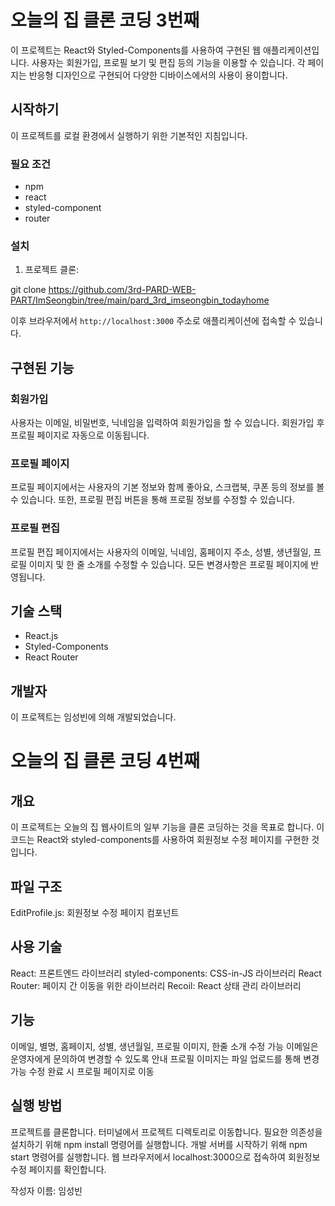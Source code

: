 # 오늘의 집 클론 코딩 3번째

이 프로젝트는 React와 Styled-Components를 사용하여 구현된 웹 애플리케이션입니다. 사용자는 회원가입, 프로필 보기 및 편집 등의 기능을 이용할 수 있습니다. 각 페이지는 반응형 디자인으로 구현되어 다양한 디바이스에서의 사용이 용이합니다.

## 시작하기

이 프로젝트를 로컬 환경에서 실행하기 위한 기본적인 지침입니다.

### 필요 조건

- npm
- react
- styled-component
- router

### 설치

1. 프로젝트 클론:

git clone https://github.com/3rd-PARD-WEB-PART/ImSeongbin/tree/main/pard_3rd_imseongbin_todayhome


이후 브라우저에서 `http://localhost:3000` 주소로 애플리케이션에 접속할 수 있습니다.

## 구현된 기능

### 회원가입

사용자는 이메일, 비밀번호, 닉네임을 입력하여 회원가입을 할 수 있습니다. 회원가입 후 프로필 페이지로 자동으로 이동됩니다.

### 프로필 페이지

프로필 페이지에서는 사용자의 기본 정보와 함께 좋아요, 스크랩북, 쿠폰 등의 정보를 볼 수 있습니다. 또한, 프로필 편집 버튼을 통해 프로필 정보를 수정할 수 있습니다.

### 프로필 편집

프로필 편집 페이지에서는 사용자의 이메일, 닉네임, 홈페이지 주소, 성별, 생년월일, 프로필 이미지 및 한 줄 소개를 수정할 수 있습니다. 모든 변경사항은 프로필 페이지에 반영됩니다.

## 기술 스택

- React.js
- Styled-Components
- React Router

## 개발자

이 프로젝트는 임성빈에 의해 개발되었습니다.




# 오늘의 집 클론 코딩 4번째

## 개요
이 프로젝트는 오늘의 집 웹사이트의 일부 기능을 클론 코딩하는 것을 목표로 합니다. 이 코드는 React와 styled-components를 사용하여 회원정보 수정 페이지를 구현한 것입니다.

## 파일 구조
EditProfile.js: 회원정보 수정 페이지 컴포넌트

## 사용 기술
React: 프론트엔드 라이브러리
styled-components: CSS-in-JS 라이브러리
React Router: 페이지 간 이동을 위한 라이브러리
Recoil: React 상태 관리 라이브러리

## 기능
이메일, 별명, 홈페이지, 성별, 생년월일, 프로필 이미지, 한줄 소개 수정 가능
이메일은 운영자에게 문의하여 변경할 수 있도록 안내
프로필 이미지는 파일 업로드를 통해 변경 가능
수정 완료 시 프로필 페이지로 이동

## 실행 방법
프로젝트를 클론합니다.
터미널에서 프로젝트 디렉토리로 이동합니다.
필요한 의존성을 설치하기 위해 npm install 명령어를 실행합니다.
개발 서버를 시작하기 위해 npm start 명령어를 실행합니다.
웹 브라우저에서 localhost:3000으로 접속하여 회원정보 수정 페이지를 확인합니다.

작성자
이름: 임성빈







